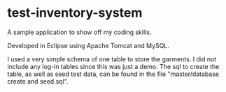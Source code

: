 # test-inventory-system

A sample application to show off my coding skills.

Developed in Eclipse using Apache Tomcat and MySQL.

I used a very simple schema of one table to store the garments.  I did not include any log-in tables since this was just a demo.  The sql to create the table, as well as seed test data, can be found in the file "master/database create and seed.sql".

